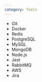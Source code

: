 ```yaml
---
category: Tools
---
```


-   Git
-   Docker
-   Redis
-   PostgreSQL
-   MySQL
-   MongoDB
-   Node.js
-   Jest
-   RabbitMQ
-   AWS
-   Jira
